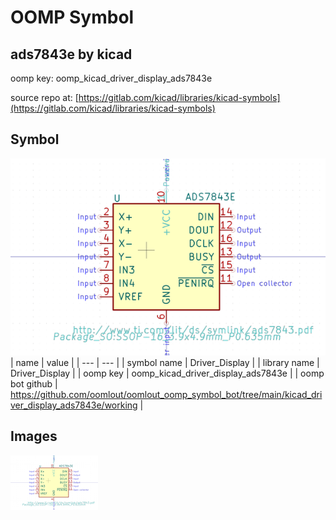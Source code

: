 # OOMP Symbol  
## ads7843e  by kicad  
  
oomp key: oomp_kicad_driver_display_ads7843e  
  
source repo at: [https://gitlab.com/kicad/libraries/kicad-symbols](https://gitlab.com/kicad/libraries/kicad-symbols)  
## Symbol  
  
[![working.png](working_600.png)](working.png)  
| name | value | 
| --- | --- | 
| symbol name | Driver_Display | 
| library name | Driver_Display | 
| oomp key | oomp_kicad_driver_display_ads7843e | 
| oomp bot github | https://github.com/oomlout/oomlout_oomp_symbol_bot/tree/main/kicad_driver_display_ads7843e/working | 
## Images  
  
[![working.png](working_140.png)](working.png)  
